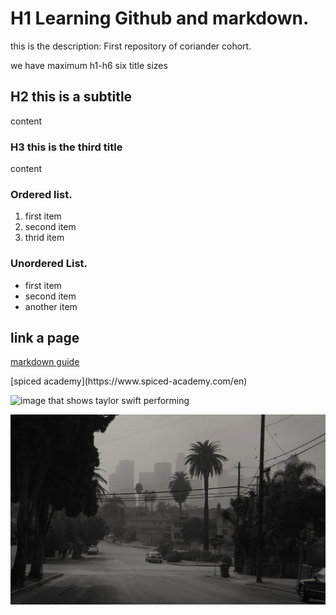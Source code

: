 # H1 Learning Github and markdown.

this is the description: First repository of coriander cohort.
<p></p>we have maximum h1-h6 six title sizes


## H2 this is a subtitle 
content

### H3 this is the third title 
content

### Ordered list.
1. first item
2. second item
3. thrid item

### Unordered List. 
- first item
- second item
- another item

## link a page
[markdown guide](https://www.markdownguide.org/cheat-sheet/)
<p></p>
[spiced academy](https://www.spiced-academy.com/en)

<p></p>

![image that shows taylor swift performing](https://www.24books.de/assets/images/31/771/31771886-taylor-swift-bei-einem-auftritt-in-nashville-2m3yQzBX8se9.jpg)

![own private image of los angeles](./cmoncmonla.png)

